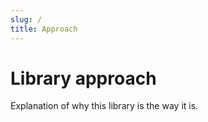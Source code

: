 ```yaml
---
slug: /
title: Approach
---
```


# Library approach

Explanation of why this library is the way it is.
